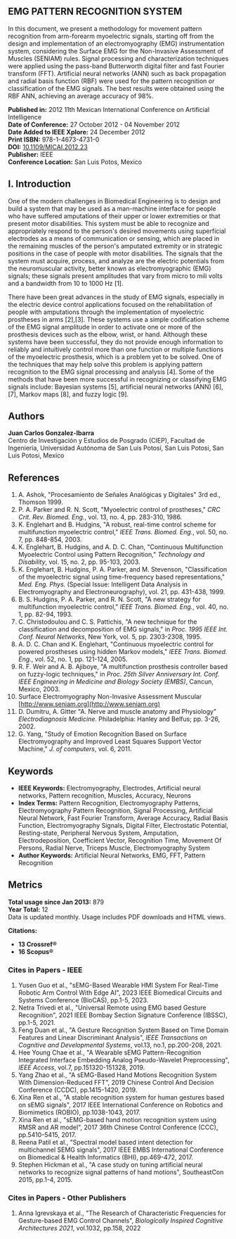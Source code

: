 ## EMG PATTERN RECOGNITION SYSTEM
In this document, we present a methodology for movement pattern recognition from arm-forearm myoelectric signals, starting off from the design and implementation of an electromyography (EMG) instrumentation system, considering the Surface EMG for the Non-Invasive Assessment of Muscles (SENIAM) rules. Signal processing and characterization techniques were applied using the pass-band Butterworth digital filter and fast Fourier transform (FFT). Artificial neural networks (ANN) such as back propagation and radial basis function (RBF) were used for the pattern recognition or classification of the EMG signals. The best results were obtained using the RBF ANN, achieving an average accuracy of 98%.

**Published in:** 2012 11th Mexican International Conference on Artificial Intelligence  
**Date of Conference:** 27 October 2012 - 04 November 2012  
**Date Added to IEEE Xplore:** 24 December 2012  
**Print ISBN:** 978-1-4673-4731-0  
**DOI:** [10.1109/MICAI.2012.23](https://doi.org/10.1109/MICAI.2012.23)  
**Publisher:** IEEE  
**Conference Location:** San Luis Potos, Mexico  

## I. Introduction
One of the modern challenges in Biomedical Engineering is to design and build a system that may be used as a man-machine interface for people who have suffered amputations of their upper or lower extremities or that present motor disabilities. This system must be able to recognize and appropriately respond to the person's desired movements using superficial electrodes as a means of communication or sensing, which are placed in the remaining muscles of the person's amputated extremity or in strategic positions in the case of people with motor disabilities. The signals that the system must acquire, process, and analyze are the electric potentials from the neuromuscular activity, better known as electromyographic (EMG) signals; these signals present amplitudes that vary from micro to mili volts and a bandwidth from 10 to 1000 Hz [1]. 

There have been great advances in the study of EMG signals, especially in the electric device control applications focused on the rehabilitation of people with amputations through the implementation of myoelectric prostheses in arms [2],[3]. These systems use a simple codification scheme of the EMG signal amplitude in order to activate one or more of the prosthesis devices such as the elbow, wrist, or hand. Although these systems have been successful, they do not provide enough information to reliably and intuitively control more than one function or multiple functions of the myoelectric prosthesis, which is a problem yet to be solved. One of the techniques that may help solve this problem is applying pattern recognition to the EMG signal processing and analysis [4]. Some of the methods that have been more successful in recognizing or classifying EMG signals include: Bayesian systems [5], artificial neural networks (ANN) [6], [7], Markov maps [8], and fuzzy logic [9].

## Authors
**Juan Carlos Gonzalez-Ibarra**  
Centro de Investigación y Estudios de Posgrado (CIEP), Facultad de Ingeniería, Universidad Autónoma de San Luis Potosí, San Luis Potosi, San Luis Potosi, Mexico

## References
1. A. Ashok, "Procesamiento de Señales Analógicas y Digitales" 3rd ed., Thomson 1999.
2. P. A. Parker and R. N. Scott, "Myoelectric control of prostheses," *CRC Crit. Rev. Biomed. Eng.*, vol. 13, no. 4, pp. 283-310, 1986.
3. K. Englehart and B. Hudgins, "A robust, real-time control scheme for multifunction myoelectric control," *IEEE Trans. Biomed. Eng.*, vol. 50, no. 7, pp. 848-854, 2003.
4. K. Englehart, B. Hudgins, and A. D. C. Chan, "Continuous Multifunction Myoelectric Control using Pattern Recognition," *Technology and Disability*, vol. 15, no. 2, pp. 95-103, 2003.
5. K. Englehart, B. Hudgins, P. A. Parker, and M. Stevenson, "Classification of the myoelectric signal using time-frequency based representations," *Med. Eng. Phys.* (Special Issue: Intelligent Data Analysis in Electromyography and Electroneurography), vol. 21, pp. 431-438, 1999.
6. B. S. Hudgins, P. A. Parker, and R. N. Scott, "A new strategy for multifunction myoelectric control," *IEEE Trans. Biomed. Eng.*, vol. 40, no. 1, pp. 82-94, 1993.
7. C. Christodoulou and C. S. Pattichis, "A new technique for the classification and decomposition of EMG signals," in *Proc. 1995 IEEE Int. Conf. Neural Networks*, New York, vol. 5, pp. 2303-2308, 1995.
8. A. D. C. Chan and K. Englehart, "Continuous myoelectric control for powered prostheses using hidden Markov models," *IEEE Trans. Biomed. Eng.*, vol. 52, no. 1, pp. 121-124, 2005.
9. R. F. Weir and A. B. Ajiboye, "A multifunction prosthesis controller based on fuzzy-logic techniques," in *Proc. 25th Silver Anniversary Int. Conf. IEEE Engineering in Medicine and Biology Society (EMBS)*, Cancun, Mexico, 2003.
10. Surface Electromyography Non-Invasive Assessment Muscular [http://www.seniam.org](http://www.seniam.org)
11. D. Dumitru, A. Gitter "A. Nerve and muscle anatomy and Physiology" *Electrodiagnosis Medicine*. Philadelphia: Hanley and Belfus; pp. 3-26, 2002.
12. G. Yang, "Study of Emotion Recognition Based on Surface Electromyography and Improved Least Squares Support Vector Machine," *J. of computers*, vol. 6, 2011.

## Keywords
- **IEEE Keywords:** Electromyography, Electrodes, Artificial neural networks, Pattern recognition, Muscles, Accuracy, Neurons
- **Index Terms:** Pattern Recognition, Electromyography Patterns, Electromyography Pattern Recognition, Signal Processing, Artificial Neural Network, Fast Fourier Transform, Average Accuracy, Radial Basis Function, Electromyography Signals, Digital Filter, Electrostatic Potential, Resting-state, Peripheral Nervous System, Amputation, Electrodeposition, Coefficient Vector, Recognition Time, Movement Of Persons, Radial Nerve, Triceps Muscle, Electromyography System
- **Author Keywords:** Artificial Neural Networks, EMG, FFT, Pattern Recognition

## Metrics
**Total usage since Jan 2013:** 879  
**Year Total:** 12  
Data is updated monthly. Usage includes PDF downloads and HTML views.

**Citations:**  
- **13 Crossref®**  
- **16 Scopus®**

### Cites in Papers - IEEE
1. Yusen Guo et al., "sEMG-Based Wearable HMI System For Real-Time Robotic Arm Control With Edge AI", 2023 IEEE Biomedical Circuits and Systems Conference (BioCAS), pp.1-5, 2023.
2. Netra Trivedi et al., "Universal Remote using EMG based Gesture Recognition", 2021 IEEE Bombay Section Signature Conference (IBSSC), pp.1-5, 2021.
3. Feng Duan et al., "A Gesture Recognition System Based on Time Domain Features and Linear Discriminant Analysis", *IEEE Transactions on Cognitive and Developmental Systems*, vol.13, no.1, pp.200-208, 2021.
4. Hee Young Chae et al., "A Wearable sEMG Pattern-Recognition Integrated Interface Embedding Analog Pseudo-Wavelet Preprocessing", *IEEE Access*, vol.7, pp.151320-151328, 2019.
5. Yang Zhao et al., "A sEMG-Based Hand Motions Recognition System With Dimension-Reduced FFT", 2019 Chinese Control And Decision Conference (CCDC), pp.1415-1420, 2019.
6. Xina Ren et al., "A stable recognition system for human gestures based on sEMG signals", 2017 IEEE International Conference on Robotics and Biomimetics (ROBIO), pp.1038-1043, 2017.
7. Xina Ren et al., "sEMG-based hand motion recognition system using RMSR and AR model", 2017 36th Chinese Control Conference (CCC), pp.5410-5415, 2017.
8. Reena Patil et al., "Spectral model based intent detection for multichannel SEMG signals", 2017 IEEE EMBS International Conference on Biomedical & Health Informatics (BHI), pp.469-472, 2017.
9. Stephen Hickman et al., "A case study on tuning artificial neural networks to recognize signal patterns of hand motions", SoutheastCon 2015, pp.1-4, 2015.

### Cites in Papers - Other Publishers
1. Anna Igrevskaya et al., "The Research of Characteristic Frequencies for Gesture-based EMG Control Channels", *Biologically Inspired Cognitive Architectures 2021*, vol.1032, pp.158, 2022
